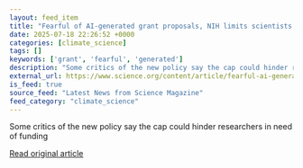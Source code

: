 ```yaml
---
layout: feed_item
title: "Fearful of AI-generated grant proposals, NIH limits scientists to six applications per year"
date: 2025-07-18 22:26:52 +0000
categories: [climate_science]
tags: []
keywords: ['grant', 'fearful', 'generated']
description: "Some critics of the new policy say the cap could hinder researchers in need of funding"
external_url: https://www.science.org/content/article/fearful-ai-generated-grant-proposals-nih-limits-scientists-six-applications-year
is_feed: true
source_feed: "Latest News from Science Magazine"
feed_category: "climate_science"
---
```


Some critics of the new policy say the cap could hinder researchers in need of funding

[Read original article](https://www.science.org/content/article/fearful-ai-generated-grant-proposals-nih-limits-scientists-six-applications-year)
